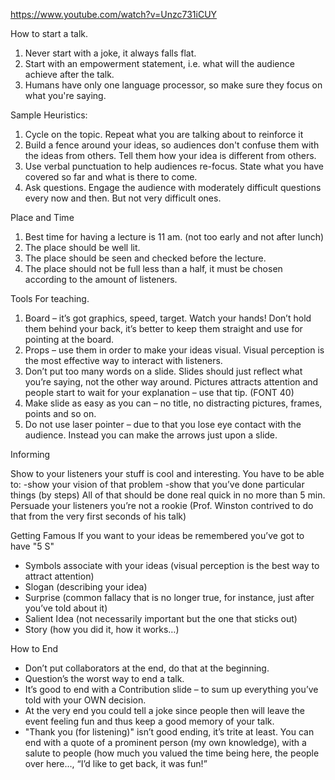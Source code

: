 https://www.youtube.com/watch?v=Unzc731iCUY

How to start a talk.

1. Never start with a joke, it always falls flat.
2. Start with an empowerment statement, i.e. what will the audience achieve after the talk.
3. Humans have only one language processor, so make sure they focus on what you're saying.

Sample Heuristics:

1. Cycle on the topic. Repeat what you are talking about to reinforce it
2. Build a fence around your ideas, so audiences don't confuse them with the ideas from others. Tell them how your idea is different from others.
3. Use verbal punctuation to help audiences re-focus. State what you have covered so far and what is there to come.
4. Ask questions. Engage the audience with moderately difficult questions every now and then. But not very difficult ones.

Place and Time

1. Best time for having a lecture is 11 am.
 (not too early and not after lunch)
2. The place should be well lit.
3. The place should be seen and checked before the lecture.
4. The place should not be full less than a half, it must be chosen according to the amount of listeners.

Tools
For teaching.
1. Board – it’s got graphics, speed, target. Watch your hands! Don’t hold them behind your back, it’s better to keep them straight and use for pointing at the board. 
2. Props – use them in order to make your ideas visual. Visual perception is the most effective way to interact with listeners.
3. Don’t put too many words on a slide. Slides should just reflect what you’re saying, not the other way around. Pictures attracts attention and people start to wait for your explanation – use that tip. (FONT 40)
4. Make slide as easy as you can – no title, no distracting pictures, frames, points and so on.
5. Do not use laser pointer – due to that you lose eye contact with the audience. Instead you can make the arrows just upon a slide. 

Informing
 
Show to your listeners your stuff is cool and interesting.
You have to be able to:
-show your vision of that problem
-show that you’ve done particular things (by steps)
All of that should be done real quick in no more than 5 min.
Persuade your listeners you’re not a rookie (Prof. Winston contrived to do that from the very first seconds of his talk)

Getting Famous
If you want to your ideas be remembered you’ve got to have
 "5 S"


- Symbols associate with your ideas (visual perception is the best way to attract attention)
- Slogan (describing your idea)
- Surprise (common fallacy that is no longer true, for instance, just after you’ve told about it)
- Salient Idea (not necessarily important but the one that sticks out)
- Story (how you did it, how it works…)

How to End

- Don’t put collaborators at the end, do that at the beginning.
- Question’s the worst way to end a talk.
- It’s good to end with a Contribution slide – to sum up everything you’ve told with your OWN decision.
- At the very end you could tell a joke since people then will leave the event feeling fun and thus keep a good memory of your talk.
- "Thank you (for listening)" isn’t good ending, it’s trite at least. You can end with a quote of a prominent person (my own knowledge), with a salute to people (how much you valued the time being here, the people over here..., “I’d like to get back, it was fun!”
